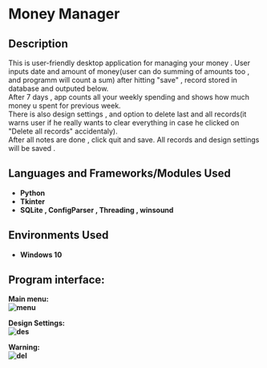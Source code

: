 <h1>Money Manager</h1>


<h2>Description</h2>
This is user-friendly desktop application for managing your money . User inputs date and amount of money(user can do summing of amounts too , and programm will count a sum) after hitting "save" , record stored in database and outputed below.<br/>
After 7 days , app counts all your weekly spending and shows how much money u spent for previous week.<br/>
There is also design settings , and option to delete last and all records(it warns user if he really wants to clear everything in case he clicked on "Delete all records" accidentaly).<br/>  
After all notes are done , click quit and save. All records and design settings will be saved .
<br />


<h2>Languages and Frameworks/Modules Used</h2>

- <b>Python</b> 
- <b>Tkinter<b>
- <b>SQLite , ConfigParser , Threading , winsound<b>

<h2>Environments Used </h2>

- <b>Windows 10</b>

<h2>Program interface:</h2>

<p align="center">

Main menu:  <br/>
![menu](https://user-images.githubusercontent.com/94048443/216947550-1d5fdf44-b829-4982-8288-a4e8ae70f29b.png)
 

Design Settings:  <br/>
![des](https://user-images.githubusercontent.com/94048443/216947738-b71417ed-2083-4c72-9a9f-639dd32a6457.png)

Warning:  <br/>
![del](https://user-images.githubusercontent.com/94048443/216947706-e56eb524-400b-409d-914c-18ad4586e5d6.png)
</p>

<!--
 ```diff
- text in red
+ text in green
! text in orange
# text in gray
@@ text in purple (and bold)@@
```
--!>
